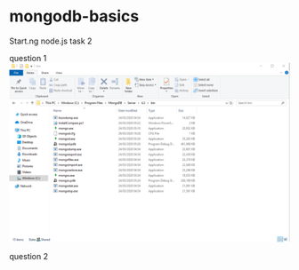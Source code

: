 # mongodb-basics
Start.ng  node.js task 2

question 1
![Mongo.exe and mongod.exe](https://github.com/Jesuseme/mongodb-basics/blob/master/mongo_exe.png)

question 2
